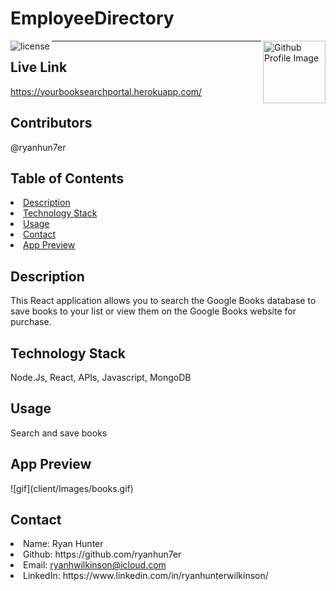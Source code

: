# EmployeeDirectory
<img align="left" src="https://img.shields.io/badge/License-MIT-green" alt="license">
<img align="right" width="100" height="100" src="https://avatars1.githubusercontent.com/u/59925546?s=400&u=19ccb48abfb0c61a5fa7dd875707b4e4a1025ff3&v=4" alt="Github Profile Image"><hr>

## Live Link
https://yourbooksearchportal.herokuapp.com/
  
## Contributors
@ryanhun7er
    
## Table of Contents
<li><a href="#description">Description</a></li>  
<li><a href="#tech">Technology Stack</a></li> 
<li><a href="#usage">Usage</a></li> 
<li><a href="#contact">Contact</a></li> 
<li><a href="#apppreview">App Preview</a></li> 

  
<h2 id= "description">Description</h2>
This React application allows you to search the Google Books database to save books to your list or view them on the Google Books website for purchase.
    
<h2 id= "technology">Technology Stack</h2>
 Node.Js, React, APIs, Javascript, MongoDB
  
<h2 id= "usage">Usage</h2>
Search and save books

<h2 id="apppreview">App Preview</h2>
![gif](client/Images/books.gif)

  
<h2 id= "contact">Contact</h2>
<li>Name: Ryan Hunter</li> 
<li>Github: https://github.com/ryanhun7er</li> 
<li>Email: <a href="ryanhwilkinson@icloud.com" target="_blank">ryanhwilkinson@icloud.com</a></li> 
<li>LinkedIn: https://www.linkedin.com/in/ryanhunterwilkinson/</li> 
    
